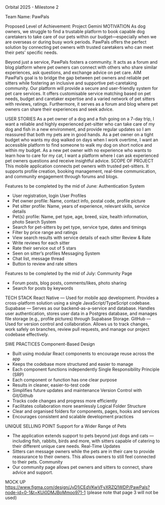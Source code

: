Orbital 2025 - Milestone 2

Team Name: 
PawPals 

Proposed Level of Achievement: 
Project Gemini 
MOTIVATION
As dog owners, we struggle to find a trustable platform to book capable dog caretakers to take care of our pets within our budget—especially when we are overseas or during busy work periods. PawPals offers the perfect solution by connecting pet owners with trusted caretakers who can meet their pets' specific needs.

Beyond just a service, PawPals fosters a community. It acts as a forum and blog platform where pet owners can connect with others who share similar experiences, ask questions, 
and exchange advice on pet care. 
AIM 
PawPal’s goal is to bridge the gap between pet owners and reliable pet sitters while fostering an inclusive and supportive pet-caretaking community. Our platform will provide a secure and user-friendly system for pet care services. It offers customisable service matching based on pet needs, budget and caretaker expertise and a varied network of pet sitters with reviews, ratings. Furthermore, it serves as a forum and blog where pet owners can share their experiences and seek advice.


USER STORIES
As a pet owner of a dog and a fish going on a 7-day trip, I want a reliable and highly experienced pet-sitter who can take care of my dog and fish in a new environment, and provide regular updates so I am reassured that both my pets are in good hands.
As a pet owner on a tight budget who wants my dog walked on days when I work overtime, I want an accessible platform to find someone to walk my dog on short notice and within my budget.
As a new pet owner with no experience who wants to learn how to care for my cat, I want a platform where I can ask experienced pet owners questions and receive insightful advice.
SCOPE OF PROJECT
This mobile application connects pet owners with trusted pet-sitters. It supports profile creation, booking management, real-time communication, and community engagement through forums and blogs.

Features to be completed by the mid of June:
Authentication System
- User registration, login 
User Profiles
- Pet owner profile: Name, contact info, postal code, profile picture
- Pet sitter profile: Name, years of experience, relevant skills, service details
- Pet(s) profile: Name, pet type, age, breed, size, health information, photo
Search System
- Search for pet-sitters by pet type, service type, dates and timings
- Filter by price range and ratings
- View search results with service details of each sitter
Review & Rate
- Write reviews for each sitter
- Rate their service out of 5 stars
- Seen on sitter’s profiles
Messaging System
- Chat list, message thread
- Button to review and rate sitters

Features to be completed by the mid of July:
Community Page
- Forum posts, blog posts, comments/likes, photo sharing
- Search for posts by keywords

TECH STACK
React Native — Used for mobile app development. Provides a cross-platform solution using a single JavaScript/TypeScript codebase.
Supabase — Serves as our backend-as-a-service and database. Handles user authentication, stores user data in a Postgres database, and manages file storage (e.g., profile pictures) through Supabase Storage.
GitHub — Used for version control and collaboration. Allows us to track changes, work safely on branches, review pull requests, and manage our project codebase effectively.

SWE PRACTICES
Component-Based Design
- Built using modular React components to encourage reuse across the app
- Keeps the codebase more structured and easier to manage
- Each component functions independently
Single Responsibility Principle (SRP) 
- Each component or function has one clear purpose
- Results in cleaner, easier-to-test code
- Simplifies future updates and maintenance 
Version Control with Git/Github
- Tracks code changes and progress more efficiently
- Facilitates collaboration more seamlessly
Logical Folder Structure
- Clear and organised folders for components, pages, hooks and services
- Encourages consistent and scalable development practices

UNIQUE SELLING POINT
Support for a Wider Range of Pets
- The application extends support to pets beyond just dogs and cats — including fish, rabbits, birds and more, with sitters capable of catering to their different unique care needs.
Real-Time Updates 
- Sitters can message owners while the pets are in their care to provide reassurance to their owners. This allows owners to still feel connected to their pets.
Community
- Our community page allows pet owners and sitters to connect, share advice and support.

MOCK UP
https://www.figma.com/design/JyD1iCEdVKwVFyXRZQ1WDP/PawPals?node-id=0-1&t=KUi0DMJBoMmoo971-1 (please note that page 3 will not be used)


